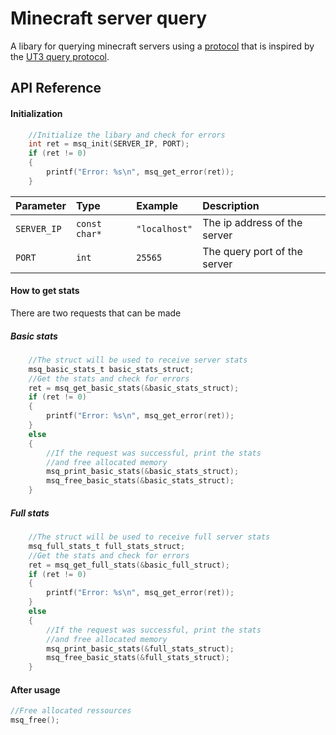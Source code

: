 # Minecraft server query

A libary for querying minecraft servers using a [protocol](https://dinnerbone.com/blog/2011/10/14/minecraft-19-has-rcon-and-query/) that is inspired by the [UT3 query protocol](https://wiki.unrealadmin.org/UT3_query_protocol).


## API Reference

#### Initialization

```C
    //Initialize the libary and check for errors
    int ret = msq_init(SERVER_IP, PORT);
    if (ret != 0)
    {
        printf("Error: %s\n", msq_get_error(ret));
    }
```

| Parameter   | Type           | Example       | Description                  |
| :---------- | :------------- | :------------ | :--------------------------- |
| `SERVER_IP` | `const char*`  | `"localhost"` | The ip address of the server |
| `PORT`      | `int`          | `25565`       | The query port of the server |

#### How to get stats
There are two requests that can be made
##### Basic stats
```C
    //The struct will be used to receive server stats
    msq_basic_stats_t basic_stats_struct;
    //Get the stats and check for errors
    ret = msq_get_basic_stats(&basic_stats_struct);
    if (ret != 0)
    {
        printf("Error: %s\n", msq_get_error(ret));
    }
    else
    {
        //If the request was successful, print the stats
        //and free allocated memory
        msq_print_basic_stats(&basic_stats_struct);
        msq_free_basic_stats(&basic_stats_struct);
    }
```
##### Full stats
```C
    //The struct will be used to receive full server stats
    msq_full_stats_t full_stats_struct;
    //Get the stats and check for errors
    ret = msq_get_full_stats(&basic_full_struct);
    if (ret != 0)
    {
        printf("Error: %s\n", msq_get_error(ret));
    }
    else
    {
        //If the request was successful, print the stats
        //and free allocated memory
        msq_print_basic_stats(&full_stats_struct);
        msq_free_basic_stats(&full_stats_struct);
    }
```
#### After usage
```C
//Free allocated ressources
msq_free();
```
